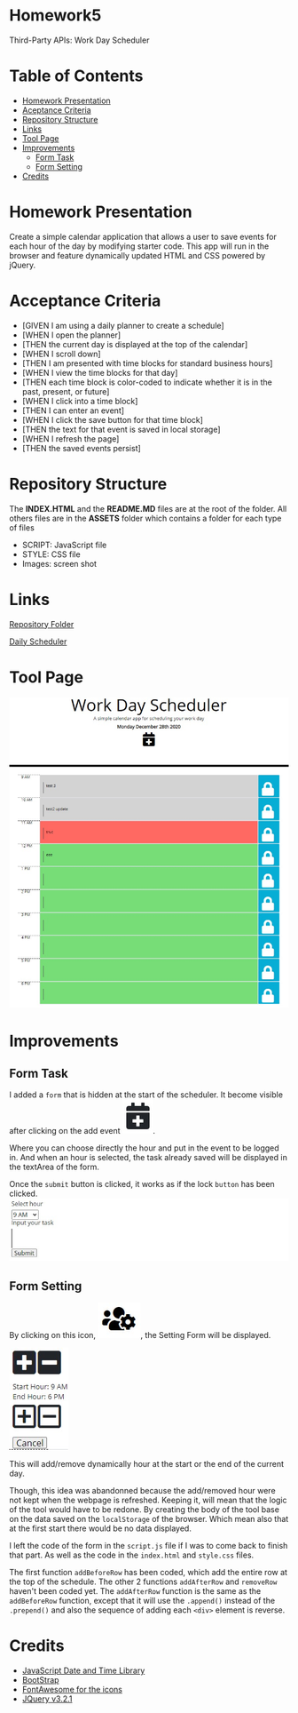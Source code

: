 # Homework5
Third-Party APIs: Work Day Scheduler

# Table of Contents
- [Homework Presentation](#homework-presentation)
- [Aceptance Criteria](#acceptance-criteria)
- [Repository Structure](#repository-structure)
- [Links](#links)
- [Tool Page](#tool-page)
- [Improvements](#improvements)
    - [Form Task](#form-task)
    - [Form Setting](#form-setting)
- [Credits](#credits)


# Homework Presentation
Create a simple calendar application that allows a user to save events for each hour of the day by modifying starter code. This app will run in the browser and feature dynamically updated HTML and CSS powered by jQuery.

# Acceptance Criteria
- [GIVEN I am using a daily planner to create a schedule]
- [WHEN I open the planner]
- [THEN the current day is displayed at the top of the calendar]
- [WHEN I scroll down]
- [THEN I am presented with time blocks for standard business hours]
- [WHEN I view the time blocks for that day]
- [THEN each time block is color-coded to indicate whether it is in the past, present, or future]
- [WHEN I click into a time block]
- [THEN I can enter an event]
- [WHEN I click the save button for that time block]
- [THEN the text for that event is saved in local storage]
- [WHEN I refresh the page]
- [THEN the saved events persist]

# Repository Structure
The **INDEX.HTML** and the **README.MD** files are at the root of the folder.
All others files are in the **ASSETS** folder which contains a folder for each type of files
- SCRIPT: JavaScript file
- STYLE: CSS file
- Images: screen shot

# Links
[Repository Folder](https://github.com/nhounhou/Homework5)

[Daily Scheduler](https://nhounhou.github.io/Homework5)

# Tool Page
![tool](/assets/images/Tool-Page.jpg)

# Improvements
## Form Task
I added a `form` that is hidden at the start of the scheduler.
It become visible after clicking on the add event  ![calendar plus](/assets/images/calendar-plus.jpg).

Where you can choose directly the hour and put in the event to be logged in.
And when an hour is selected, the task already saved will be displayed in the textArea of the form.

Once the `submit` button is clicked, it works as if the lock `button` has been clicked.
![Event Form](/assets/images/Event-Form.jpg)

## Form Setting
By clicking on this icon,
![Setting Icon](/assets/images/setting-icone.jpg), the Setting Form will be displayed.

![Setting Form](/assets/images/setting-form.jpg)

This will add/remove dynamically hour at the start or the end of the current day.

Though, this idea was abandonned because the add/removed hour were not kept when the webpage is refreshed.
Keeping it, will mean that the logic of the tool would have to be redone.
By creating the body of the tool base on the data saved on the `localStorage` of the browser. Which mean also that at the first start there would be no data displayed.

I left the code of the form in the `script.js` file if I was to come back to finish that part. As well as the code in the `index.html` and `style.css` files.

The first function `addBeforeRow` has been coded, which add the entire row at the top of the schedule.
The other 2 functions `addAfterRow` and `removeRow` haven't been coded yet.
The `addAfterRow` function is the same as the `addBeforeRow` function, except that it will use the `.append()` instead of the `.prepend()` and also the sequence of adding each `<div>` element is reverse.

# Credits
- [JavaScript Date and Time Library](https://momentjs.com/)
- [BootStrap](https://getbootstrap.com/)
- [FontAwesome for the icons](https://fontawesome.com)
- [JQuery v3.2.1](https://jquery.org)